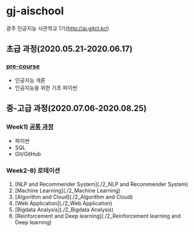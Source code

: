 # gj-aischool
광주 인공지능 사관학교 1기(http://ai.gitct.kr/)

## 초급 과정(2020.05.21-2020.06.17)
### [pre-course](./PreCourse)
- 인공지능 개론
- 인공지능을 위한 기초 파이썬


## 중-고급 과정(2020.07.06-2020.08.25)
### Week1) [공통 과정](./General)
- 파이썬
- SQL
- Git/GitHub

### Week2-8) 로테이션
1. [NLP and Recommender System](./2_NLP and Recommender System)
2. [Machine Learning](./2_Machine Learning)
3. [Algorithm and Cloud](./2_Algorithm and Cloud)
4. [Web Application](./2_Web Application)
5. [Bigdata Analysis](./2_Bigdata Analysis)
6. [Reinforcement and Deep learning](./2_Reinforcement learning and Deep learning)